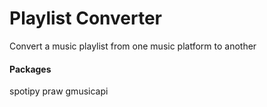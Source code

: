 # Playlist Converter
Convert a music playlist from one music platform to another

#### Packages
spotipy
praw
gmusicapi
